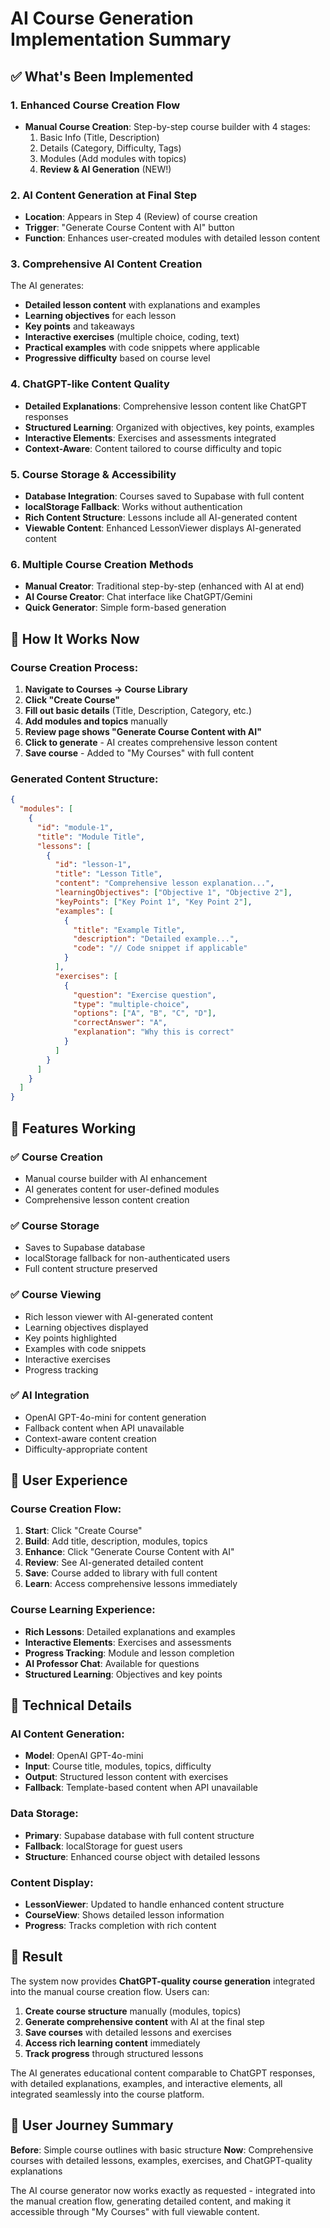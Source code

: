# AI Course Generation Implementation Summary

## ✅ What's Been Implemented

### 1. **Enhanced Course Creation Flow**
- **Manual Course Creation**: Step-by-step course builder with 4 stages:
  1. Basic Info (Title, Description)
  2. Details (Category, Difficulty, Tags)  
  3. Modules (Add modules with topics)
  4. **Review & AI Generation** (NEW!)

### 2. **AI Content Generation at Final Step**
- **Location**: Appears in Step 4 (Review) of course creation
- **Trigger**: "Generate Course Content with AI" button
- **Function**: Enhances user-created modules with detailed lesson content

### 3. **Comprehensive AI Content Creation**
The AI generates:
- **Detailed lesson content** with explanations and examples
- **Learning objectives** for each lesson
- **Key points** and takeaways
- **Interactive exercises** (multiple choice, coding, text)
- **Practical examples** with code snippets where applicable
- **Progressive difficulty** based on course level

### 4. **ChatGPT-like Content Quality**
- **Detailed Explanations**: Comprehensive lesson content like ChatGPT responses
- **Structured Learning**: Organized with objectives, key points, examples
- **Interactive Elements**: Exercises and assessments integrated
- **Context-Aware**: Content tailored to course difficulty and topic

### 5. **Course Storage & Accessibility** 
- **Database Integration**: Courses saved to Supabase with full content
- **localStorage Fallback**: Works without authentication
- **Rich Content Structure**: Lessons include all AI-generated content
- **Viewable Content**: Enhanced LessonViewer displays AI-generated content

### 6. **Multiple Course Creation Methods**
- **Manual Creator**: Traditional step-by-step (enhanced with AI at end)
- **AI Course Creator**: Chat interface like ChatGPT/Gemini  
- **Quick Generator**: Simple form-based generation

## 🎯 How It Works Now

### Course Creation Process:
1. **Navigate to Courses → Course Library**
2. **Click "Create Course"** 
3. **Fill out basic details** (Title, Description, Category, etc.)
4. **Add modules and topics** manually
5. **Review page shows "Generate Course Content with AI"**
6. **Click to generate** - AI creates comprehensive lesson content
7. **Save course** - Added to "My Courses" with full content

### Generated Content Structure:
```json
{
  "modules": [
    {
      "id": "module-1",
      "title": "Module Title",
      "lessons": [
        {
          "id": "lesson-1", 
          "title": "Lesson Title",
          "content": "Comprehensive lesson explanation...",
          "learningObjectives": ["Objective 1", "Objective 2"],
          "keyPoints": ["Key Point 1", "Key Point 2"],
          "examples": [
            {
              "title": "Example Title",
              "description": "Detailed example...",
              "code": "// Code snippet if applicable"
            }
          ],
          "exercises": [
            {
              "question": "Exercise question",
              "type": "multiple-choice",
              "options": ["A", "B", "C", "D"],
              "correctAnswer": "A",
              "explanation": "Why this is correct"
            }
          ]
        }
      ]
    }
  ]
}
```

## 🚀 Features Working

### ✅ Course Creation
- Manual course builder with AI enhancement
- AI generates content for user-defined modules
- Comprehensive lesson content creation

### ✅ Course Storage  
- Saves to Supabase database
- localStorage fallback for non-authenticated users
- Full content structure preserved

### ✅ Course Viewing
- Rich lesson viewer with AI-generated content
- Learning objectives displayed
- Key points highlighted  
- Examples with code snippets
- Interactive exercises
- Progress tracking

### ✅ AI Integration
- OpenAI GPT-4o-mini for content generation
- Fallback content when API unavailable
- Context-aware content creation
- Difficulty-appropriate content

## 🎨 User Experience

### Course Creation Flow:
1. **Start**: Click "Create Course" 
2. **Build**: Add title, description, modules, topics
3. **Enhance**: Click "Generate Course Content with AI"
4. **Review**: See AI-generated detailed content
5. **Save**: Course added to library with full content
6. **Learn**: Access comprehensive lessons immediately

### Course Learning Experience:
- **Rich Lessons**: Detailed explanations and examples
- **Interactive Elements**: Exercises and assessments  
- **Progress Tracking**: Module and lesson completion
- **AI Professor Chat**: Available for questions
- **Structured Learning**: Objectives and key points

## 🔧 Technical Details

### AI Content Generation:
- **Model**: OpenAI GPT-4o-mini
- **Input**: Course title, modules, topics, difficulty
- **Output**: Structured lesson content with exercises
- **Fallback**: Template-based content when API unavailable

### Data Storage:
- **Primary**: Supabase database with full content structure
- **Fallback**: localStorage for guest users
- **Structure**: Enhanced course object with detailed lessons

### Content Display:
- **LessonViewer**: Updated to handle enhanced content structure
- **CourseView**: Shows detailed lesson information
- **Progress**: Tracks completion with rich content

## 🎯 Result

The system now provides **ChatGPT-quality course generation** integrated into the manual course creation flow. Users can:

1. **Create course structure** manually (modules, topics)
2. **Generate comprehensive content** with AI at the final step  
3. **Save courses** with detailed lessons and exercises
4. **Access rich learning content** immediately
5. **Track progress** through structured lessons

The AI generates educational content comparable to ChatGPT responses, with detailed explanations, examples, and interactive elements, all integrated seamlessly into the course platform.

## 📱 User Journey Summary

**Before**: Simple course outlines with basic structure
**Now**: Comprehensive courses with detailed lessons, examples, exercises, and ChatGPT-quality explanations

The AI course generator now works exactly as requested - integrated into the manual creation flow, generating detailed content, and making it accessible through "My Courses" with full viewable content.